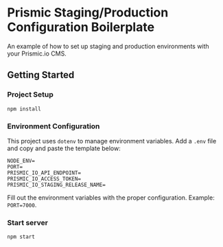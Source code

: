 # Prismic Staging/Production Configuration Boilerplate

An example of how to set up staging and production environments with your Prismic.io CMS.

## Getting Started

### Project Setup
`npm install`

### Environment Configuration
This project uses `dotenv` to manage environment variables. Add a `.env` file and copy and paste the template below:
```
NODE_ENV=
PORT=
PRISMIC_IO_API_ENDPOINT=
PRISMIC_IO_ACCESS_TOKEN=
PRISMIC_IO_STAGING_RELEASE_NAME=
```

Fill out the environment variables  with the proper configuration. Example: `PORT=7000`.

### Start server
`npm start`
